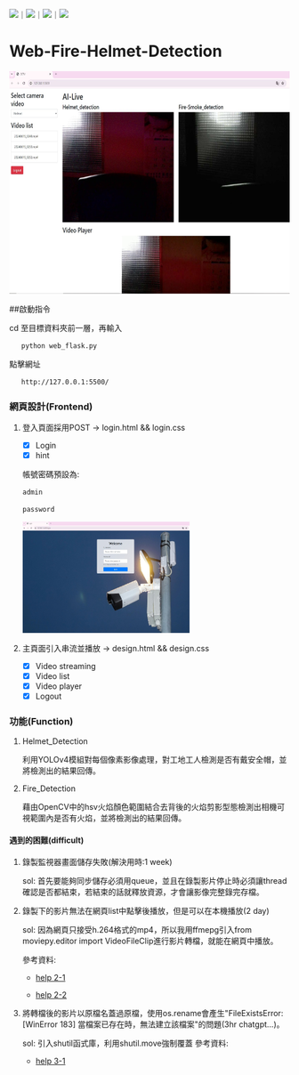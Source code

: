 ![](https://img.shields.io/github/stars/duzhewen0404/Web-Fire-Helmet-Detection.svg)｜![](https://img.shields.io/github/forks/duzhewen0404/Web-Fire-Helmet-Detection.svg)｜![](https://img.shields.io/github/issues-pr/duzhewen0404/Web-Fire-Helmet-Detection.svg)｜![](https://img.shields.io/github/issues/duzhewen0404/Web-Fire-Helmet-Detection.svg)
# Web-Fire-Helmet-Detection
<img src="./static/images/messageImage_1718391351649.jpg" alt="專案封面圖" width="600" height="400"/>

##啟動指令

   cd 至目標資料夾前一層，再輸入
```bash
   python web_flask.py
```
點擊網址
```bash
   http://127.0.0.1:5500/
```

### 網頁設計(Frontend)

1. 登入頁面採用POST -> login.html && login.css

   - [x] Login  
   - [x] hint
   
   帳號密碼預設為:
   ```bash
   admin
   ```
   ```bash
   password
   ```
   <img src="./static/images/messageImage_1718391448459.jpg" alt="專案封面圖" width="300" height="200"/>

2. 主頁面引入串流並播放 -> design.html && design.css
   - [x] Video streaming  
   - [x] Video list
   - [x] Video player
   - [x] Logout

### 功能(Function)

1. Helmet_Detection

    利用YOLOv4模組對每個像素影像處理，對工地工人檢測是否有戴安全帽，並將檢測出的結果回傳。
2. Fire_Detection

    藉由OpenCV中的hsv火焰顏色範圍結合去背後的火焰剪影型態檢測出相機可視範圍內是否有火焰，並將檢測出的結果回傳。

#### 遇到的困難(difficult)
1. 錄製監視器畫面儲存失敗(解決用時:1 week)
	
    sol: 首先要能夠同步儲存必須用queue，並且在錄製影片停止時必須讓thread確認是否都結束，若結束的話就釋放資源，才會讓影像完整錄完存檔。

2. 錄製下的影片無法在網頁list中點擊後播放，但是可以在本機播放(2 day)
	
    sol: 因為網頁只接受h.264格式的mp4，所以我用ffmepg引入from moviepy.editor import VideoFileClip進行影片轉檔，就能在網頁中播放。

   參考資料:
   - [help 2-1](https://www.cnblogs.com/Yellow-ice/p/13743400.html)
     
   - [help 2-2](https://blog.csdn.net/qq_41494464/article/details/88664507)

4. 將轉檔後的影片以原檔名蓋過原檔，使用os.rename會產生"FileExistsError: [WinError 183] 當檔案已存在時，無法建立該檔案"的問題(3hr chatgpt...)。

    sol: 引入shutil函式庫，利用shutil.move強制覆蓋
   參考資料:
    - [help 3-1]( https://www.jianshu.com/p/f39a444dee46)
